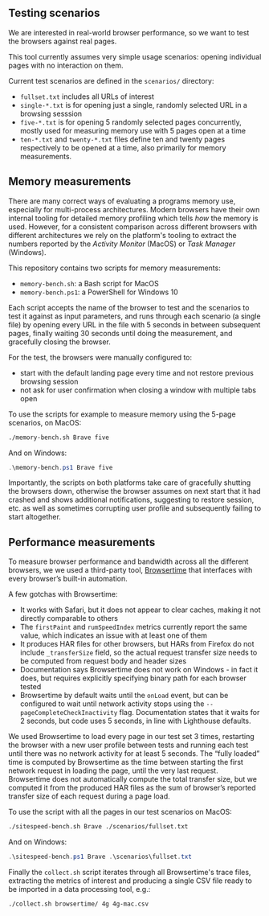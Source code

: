 
## Testing scenarios

We are interested in real-world browser performance, so we want to test the browsers against real pages.

This tool currently assumes very simple usage scenarios: opening individual pages with no interaction on them.

Current test scenarios are defined in the `scenarios/` directory:

- `fullset.txt` includes all URLs of interest
- `single-*.txt` is for opening just a single, randomly selected URL in a browsing sesssion
- `five-*.txt` is for opening 5 randomly selected pages concurrently, mostly used for measuring memory use with 5 pages open at a time
- `ten-*.txt` and `twenty-*.txt` files define ten and twenty pages respectively to be opened at a time, also primarily for memory measurements.


## Memory measurements

There are many correct ways of evaluating a programs memory use, especially for multi-process architectures. Modern browsers have their own internal tooling for detailed memory profiling which tells _how_ the memory is used. However, for a consistent comparison across different browsers with different architectures we rely on the platform's tooling to extract the numbers reported by the _Activity Monitor_ (MacOS) or _Task Manager_ (Windows).

This repository contains two scripts for memory measurements:

- `memory-bench.sh`: a Bash script for MacOS
- `memory-bench.ps1`: a PowerShell for Windows 10

Each script accepts the name of the browser to test and the scenarios to test it against as input parameters, and runs through each scenario (a single file) by opening every URL in the file with 5 seconds in between subsequent pages, finally waiting 30 seconds until doing the measurement, and gracefully closing the browser.

For the test, the browsers were manually configured to:

- start with the default landing page every time and not restore previous browsing session
- not ask for user confirmation when closing a window with multiple tabs open

To use the scripts for example to measure memory using the 5-page scenarios, on MacOS:

```bash
./memory-bench.sh Brave five
```

And on Windows:

```PowerShell
.\memory-bench.ps1 Brave five
```

Importantly, the scripts on both platforms take care of gracefully shutting the browsers down, otherwise the browser assumes on next start that it had crashed and shows additional notifications, suggesting to restore session, etc. as well as sometimes corrupting user profile and subsequently failing to start altogether.


## Performance measurements

To measure browser performance and bandwidth across all the different browsers, we we used a third-party tool, [Browsertime](https://www.sitespeed.io/documentation/browsertime/) that interfaces with every browser’s built-in automation.

A few gotchas with Browsertime:

- It works with Safari, but it does not appear to clear caches, making it not directly comparable to others
- The `firstPaint` and `rumSpeedIndex` metrics currently report the same value, which indicates an issue with at least one of them
- It produces HAR files for other browsers, but HARs from Firefox do not include `_transferSize` field, so the actual request transfer size needs to be computed from request body and header sizes
- Documentation says Browsertime does not work on Windows - in fact it does, but requires explicitly specifying binary path for each browser tested
- Browsertime by default waits until the `onLoad` event, but can be configured to wait until network activity stops using the `--pageCompleteCheckInactivity` flag. Documentation states that it waits for 2 seconds, but code uses 5 seconds, in line with Lighthouse defaults.

We used Browsertime to load every page in our test set 3 times, restarting the browser with a new user profile between tests and running each test until there was no network activity for at least 5 seconds. The “fully loaded” time is computed by Browsertime as the time between starting the first network request in loading the page, until the very last request. Browsertime does not automatically compute the total transfer size, but we computed it from the produced HAR files as the sum of browser’s reported transfer size of each request during a page load.

To use the script with all the pages in our test scenarios on MacOS:

```bash
./sitespeed-bench.sh Brave ./scenarios/fullset.txt
```

And on Windows:

```PowerShell
.\sitespeed-bench.ps1 Brave .\scenarios\fullset.txt
```

Finally the `collect.sh` script iterates through all Browsertime's trace files, extracting the metrics of interest and producing a single CSV file ready to be imported in a data processing tool, e.g.:

```
./collect.sh browsertime/ 4g 4g-mac.csv
```
